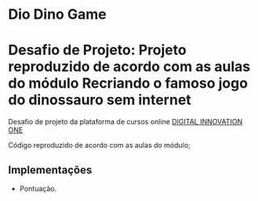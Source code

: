# Dio Dino Game 
<h1> Desafio de Projeto: Projeto reproduzido de acordo com as aulas do módulo Recriando o famoso jogo do dinossauro sem internet</h1>

<p>Desafio de projeto da plataforma de cursos online <a href="https://web.dio.me/" target="_blank">DIGITAL INNOVATION ONE</a></p>

Código reproduzido de acordo com as aulas do módulo;
## Implementações
- Pontuação.
